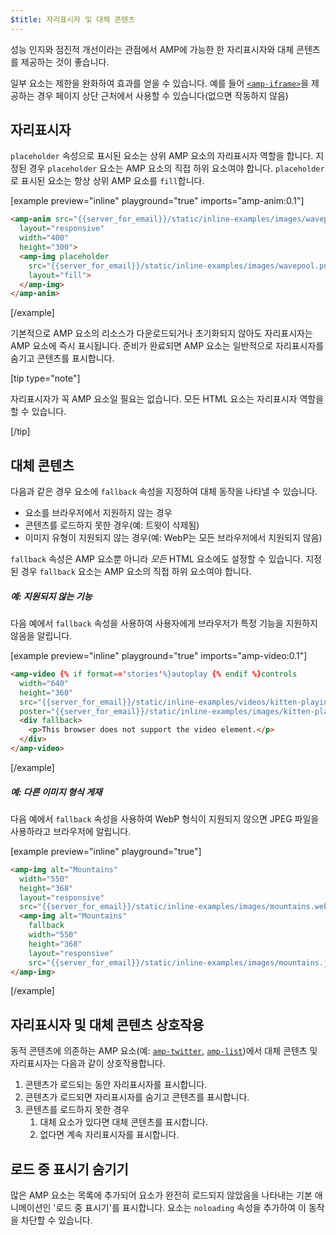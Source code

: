 ```yaml
---
$title: 자리표시자 및 대체 콘텐츠
---
```


성능 인지와 점진적 개선이라는 관점에서 AMP에 가능한 한 자리표시자와 대체 콘텐츠를 제공하는 것이 좋습니다.

일부 요소는 제한을 완화하여 효과를 얻을 수 있습니다. 예를 들어 [`<amp-iframe>`](../../../../documentation/components/reference/amp-iframe.md#iframe-with-placeholder)을 제공하는 경우 페이지 상단 근처에서 사용할 수 있습니다(없으면 작동하지 않음)

## 자리표시자

`placeholder` 속성으로 표시된 요소는
상위 AMP 요소의 자리표시자 역할을 합니다.
지정된 경우 `placeholder` 요소는 AMP 요소의 직접 하위 요소여야 합니다.
`placeholder`로 표시된 요소는 항상 상위 AMP 요소를 `fill`합니다.

[example preview="inline" playground="true" imports="amp-anim:0.1"]
```html
<amp-anim src="{{server_for_email}}/static/inline-examples/images/wavepool.gif"
  layout="responsive"
  width="400"
  height="300">
  <amp-img placeholder
    src="{{server_for_email}}/static/inline-examples/images/wavepool.png"
    layout="fill">
  </amp-img>
</amp-anim>
```
[/example]

기본적으로 AMP 요소의 리소스가 다운로드되거나 초기화되지 않아도
자리표시자는 AMP 요소에 즉시 표시됩니다.
준비가 완료되면 AMP 요소는 일반적으로 자리표시자를 숨기고 콘텐츠를 표시합니다.

[tip type="note"]

자리표시자가 꼭 AMP 요소일 필요는 없습니다.
모든 HTML 요소는 자리표시자 역할을 할 수 있습니다.

[/tip]

## 대체 콘텐츠

다음과 같은 경우 요소에 `fallback` 속성을 지정하여 대체 동작을 나타낼 수 있습니다.

* 요소를 브라우저에서 지원하지 않는 경우
* 콘텐츠를 로드하지 못한 경우(예: 트윗이 삭제됨)
* 이미지 유형이 지원되지 않는 경우(예: WebP는 모든 브라우저에서 지원되지 않음)

`fallback` 속성은 AMP 요소뿐 아니라 *모든* HTML 요소에도 설정할 수 있습니다. 지정된 경우 `fallback` 요소는 AMP 요소의 직접 하위 요소여야 합니다.

##### 예: 지원되지 않는 기능

다음 예에서 `fallback` 속성을 사용하여 사용자에게 브라우저가 특정 기능을 지원하지 않음을 알립니다.

[example preview="inline" playground="true" imports="amp-video:0.1"]
```html
<amp-video {% if format=='stories'%}autoplay {% endif %}controls
  width="640"
  height="360"
  src="{{server_for_email}}/static/inline-examples/videos/kitten-playing.mp4"
  poster="{{server_for_email}}/static/inline-examples/images/kitten-playing.png">
  <div fallback>
    <p>This browser does not support the video element.</p>
  </div>
</amp-video>
```
[/example]

##### 예: 다른 이미지 형식 게재

다음 예에서 `fallback` 속성을 사용하여 WebP 형식이 지원되지 않으면 JPEG 파일을 사용하라고 브라우저에 알립니다. 

[example preview="inline" playground="true"]
```html
<amp-img alt="Mountains"
  width="550"
  height="368"
  layout="responsive"
  src="{{server_for_email}}/static/inline-examples/images/mountains.webp">
  <amp-img alt="Mountains"
    fallback
    width="550"
    height="368"
    layout="responsive"
    src="{{server_for_email}}/static/inline-examples/images/mountains.jpg"></amp-img>
</amp-img>
```
[/example]

## 자리표시자 및 대체 콘텐츠 상호작용

동적 콘텐츠에 의존하는 AMP 요소(예: [`amp-twitter`](../../../../documentation/components/reference/amp-twitter.md), [`amp-list`](../../../../documentation/components/reference/amp-list.md))에서 대체 콘텐츠 및 자리표시자는 다음과 같이 상호작용합니다.

<ol>
  <li>콘텐츠가 로드되는 동안 자리표시자를 표시합니다.</li>
  <li>콘텐츠가 로드되면 자리표시자를 숨기고 콘텐츠를 표시합니다.</li>
  <li>콘텐츠를 로드하지 못한 경우
    <ol>
      <li>대체 요소가 있다면 대체 콘텐츠를 표시합니다.</li>
      <li>없다면 계속 자리표시자를 표시합니다.</li>
    </ol>
  </li>
</ol>

## 로드 중 표시기 숨기기

많은 AMP 요소는 목록에 추가되어 요소가 완전히 로드되지 않았음을 나타내는
기본 애니메이션인 '로드 중 표시기'를 표시합니다.
요소는 `noloading` 속성을 추가하여 이 동작을 차단할 수 있습니다.
 
